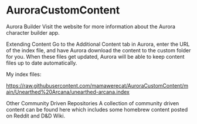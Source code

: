 # AuroraCustomContent
Aurora Builder
Visit the website for more information about the Aurora character builder app.


Extending Content
Go to the Additional Content tab in Aurora, enter the URL of the index file, and have Aurora download the content to the custom folder for you. When these files get updated, Aurora will be able to keep content files up to date automatically.

My index files:

https://raw.githubusercontent.com/mamawerecat/AuroraCustomContent/main/Unearthed%20Arcana/unearthed-arcana.index


Other Community Driven Repositories
A collection of community driven content can be found here which includes some homebrew content posted on Reddit and D&D Wiki.
